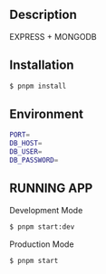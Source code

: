 ## Description
  EXPRESS + MONGODB


## Installation

```bash
$ pnpm install
```

## Environment

```bash
PORT=
DB_HOST=
DB_USER=
DB_PASSWORD=
```

## RUNNING APP

Development Mode
```bash
$ pnpm start:dev

```

Production Mode
```bash
$ pnpm start

```